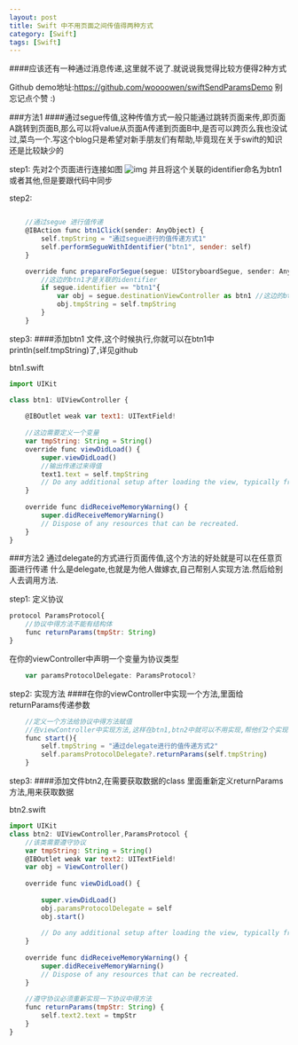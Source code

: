 ```yaml
---
layout: post
title: Swift 中不用页面之间传值得两种方式
category: [Swift]
tags: [Swift]
---
```


####应该还有一种通过消息传递,这里就不说了.就说说我觉得比较方便得2种方式

Github demo地址:<https://github.com/woooowen/swiftSendParamsDemo> 别忘记点个赞 :)

###方法1
####通过segue传值,这种传值方式一般只能通过跳转页面来传,即页面A跳转到页面B,那么可以将value从页面A传递到页面B中,是否可以跨页么我也没试过,菜鸟一个.写这个blog只是希望对新手朋友们有帮助,毕竟现在关于swift的知识还是比较缺少的

step1: 先对2个页面进行连接如图
![img](http://woowen.qiniudn.com/20141209.png)
并且将这个关联的identifier命名为btn1 或者其他,但是要跟代码中同步

step2:

```js

    //通过segue 进行值传递
    @IBAction func btn1Click(sender: AnyObject) {
        self.tmpString = "通过segue进行的值传递方式1"
        self.performSegueWithIdentifier("btn1", sender: self)
    }

    override func prepareForSegue(segue: UIStoryboardSegue, sender: AnyObject?) {
    	//这边的btn1才是关联的identifier
        if segue.identifier == "btn1"{
            var obj = segue.destinationViewController as btn1 //这边的btn1名称 是你需要跳转的页面的ViewController
            obj.tmpString = self.tmpString
        }
    }

```

step3:
####添加btn1 文件,这个时候执行,你就可以在btn1中println(self.tmpString)了,详见github

btn1.swift

```js
import UIKit

class btn1: UIViewController {
    
    @IBOutlet weak var text1: UITextField!
    
    //这边需要定义一个变量
    var tmpString: String = String()
    override func viewDidLoad() {
        super.viewDidLoad()
        //输出传递过来得值
        text1.text = self.tmpString
        // Do any additional setup after loading the view, typically from a nib.
    }
    
    override func didReceiveMemoryWarning() {
        super.didReceiveMemoryWarning()
        // Dispose of any resources that can be recreated.
    }
}
```

###方法2
通过delegate的方式进行页面传值,这个方法的好处就是可以在任意页面进行传递
什么是delegate,也就是为他人做嫁衣,自己帮别人实现方法.然后给别人去调用方法.

step1:
定义协议

```js
protocol ParamsProtocol{
    //协议中得方法不能有结构体
    func returnParams(tmpStr: String)
}
```
在你的viewController中声明一个变量为协议类型

```js
    var paramsProtocolDelegate: ParamsProtocol?
```
step2:
实现方法
####在你的viewController中实现一个方法,里面给returnParams传递参数

```js
    //定义一个方法给协议中得方法赋值
    //在viewController中实现方法,这样在btn1,btn2中就可以不用实现,帮他们2个实现了.这就是代理.
    func start(){
        self.tmpString = "通过delegate进行的值传递方式2"
        self.paramsProtocolDelegate?.returnParams(self.tmpString)
    }
```
step3:
####添加文件btn2,在需要获取数据的class 里面重新定义returnParams方法,用来获取数据

btn2.swift

```js
import UIKit
class btn2: UIViewController,ParamsProtocol {
    //该类需要遵守协议
    var tmpString: String = String()
    @IBOutlet weak var text2: UITextField!
    var obj = ViewController()
    
    override func viewDidLoad() {
    
        super.viewDidLoad()
        obj.paramsProtocolDelegate = self
        obj.start()
        
        // Do any additional setup after loading the view, typically from a nib.
    }
    
    override func didReceiveMemoryWarning() {
        super.didReceiveMemoryWarning()
        // Dispose of any resources that can be recreated.
    }
    
    //遵守协议必须重新实现一下协议中得方法
    func returnParams(tmpStr: String) {
        self.text2.text = tmpStr
    }
}
```





